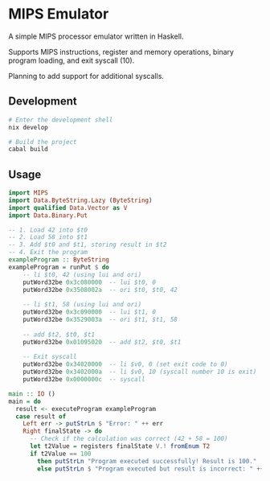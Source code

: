 # MIPS Emulator

A simple MIPS processor emulator written in Haskell.

Supports MIPS instructions, register and memory operations,
binary program loading, and exit syscall (10).

Planning to add support for additional syscalls.

## Development

```sh
# Enter the development shell
nix develop

# Build the project
cabal build
```

## Usage

```haskell
import MIPS
import Data.ByteString.Lazy (ByteString)
import qualified Data.Vector as V
import Data.Binary.Put

-- 1. Load 42 into $t0
-- 2. Load 58 into $t1
-- 3. Add $t0 and $t1, storing result in $t2
-- 4. Exit the program
exampleProgram :: ByteString
exampleProgram = runPut $ do
    -- li $t0, 42 (using lui and ori)
    putWord32be 0x3c080000  -- lui $t0, 0
    putWord32be 0x3508002a  -- ori $t0, $t0, 42
    
    -- li $t1, 58 (using lui and ori)
    putWord32be 0x3c090000  -- lui $t1, 0
    putWord32be 0x3529003a  -- ori $t1, $t1, 58
    
    -- add $t2, $t0, $t1
    putWord32be 0x01095020  -- add $t2, $t0, $t1
    
    -- Exit syscall
    putWord32be 0x34020000  -- li $v0, 0 (set exit code to 0)
    putWord32be 0x3402000a  -- li $v0, 10 (syscall number 10 is exit)
    putWord32be 0x0000000c  -- syscall

main :: IO ()
main = do
  result <- executeProgram exampleProgram
  case result of
    Left err -> putStrLn $ "Error: " ++ err
    Right finalState -> do
      -- Check if the calculation was correct (42 + 58 = 100)
      let t2Value = registers finalState V.! fromEnum T2
      if t2Value == 100
        then putStrLn "Program executed successfully! Result is 100."
        else putStrLn $ "Program executed but result is incorrect: " ++ show t2Value
```
